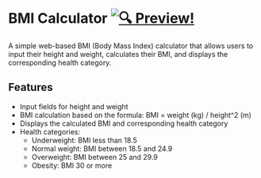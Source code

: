 # BMI Calculator   [![🔍 Preview!](https://img.shields.io/badge/🔍-Preview!-0a84ff?style=for-the-badge&logo=eye&logoColor=white)](https://nikashlamsal.github.io/BMI-Calculator/)


A simple web-based BMI (Body Mass Index) calculator that allows users to input their height and weight, calculates their BMI, and displays the corresponding health category.

## Features
- Input fields for height and weight
- BMI calculation based on the formula: BMI = weight (kg) / height^2 (m)
- Displays the calculated BMI and corresponding health category
- Health categories:
  - Underweight: BMI less than 18.5
  - Normal weight: BMI between 18.5 and 24.9
  - Overweight: BMI between 25 and 29.9
  - Obesity: BMI 30 or more
